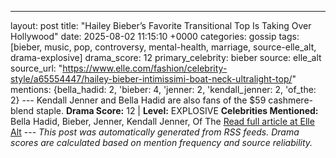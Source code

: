---
layout: post
title: "Hailey Bieber’s Favorite Transitional Top Is Taking Over Hollywood"
date: 2025-08-02 11:15:10 +0000
categories: gossip
tags: [bieber, music, pop, controversy, mental-health, marriage, source-elle_alt, drama-explosive]
drama_score: 12
primary_celebrity: bieber
source: elle_alt
source_url: "https://www.elle.com/fashion/celebrity-style/a65554447/hailey-bieber-intimissimi-boat-neck-ultralight-top/"
mentions: {bella_hadid: 2, 'bieber: 4, 'jenner: 2, 'kendall_jenner: 2, 'of_the: 2} --- Kendall Jenner and Bella Hadid are also fans of the $59 cashmere-blend staple. **Drama Score:** 12 | **Level:** EXPLOSIVE **Celebrities Mentioned:** Bella Hadid, Bieber, Jenner, Kendall Jenner, Of The [Read full article at Elle Alt](https://www.elle.com/fashion/celebrity-style/a65554447/hailey-bieber-intimissimi-boat-neck-ultralight-top/) --- *This post was automatically generated from RSS feeds. Drama scores are calculated based on mention frequency and source reliability.*